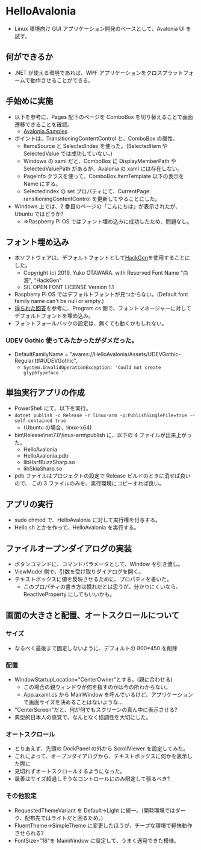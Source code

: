 # HelloAvalonia

- Linux 環境向け GUI アプリケーション開発のベースとして、Avalonia UI を試す。

## 何ができるか

- .NET が使える環境であれば、WPF アプリケーションをクロスプラットフォームで動作させることができる。

## 手始めに実施

- 以下を参考に、Pages 配下のページを ComboBox を切り替えることで画面遷移できることを確認。
  - [Avalonia.Samples](https://github.com/AvaloniaUI/Avalonia.Samples/tree/main/src/Avalonia.Samples/Routing/BasicViewLocatorSample)
- ポイントは、TransitioningContentControl と、ComboBox の属性。
  - ItemsSource と SelectedIndex を使った。(SelectedItem や SelectedValue では成功していない。)
  - Windows の xaml だと、ComboBox に DisplayMemberPath や SelectedValuePath があるが、Avalonia の xaml には存在しない。
  - PageInfo クラスを使って、ComboBox.ItemTemplate 以下の表示を Name にする。
  - SelectedIndex の set プロパティにて、CurrentPage: ransitioningContentControl を更新してやることにした。
- Windows 上では、2 番目のページの「こんにちは」が表示されたが、Ubuntu ではどうか?
  - =>Raspberry Pi OS ではフォント埋め込みに成功したため、問題なし。

## フォント埋め込み

- 本ソフトウェアは、デフォルトフォントとして[HackGen](https://github.com/yuru7/HackGen)を使用することにした。
  - Copyright (c) 2019, Yuko OTAWARA. with Reserved Font Name "白源", "HackGen"
  - SIL OPEN FONT LICENSE Version 1.1
- Raspberry Pi OS ではデフォルトフォントが見つからない。(Default font family name can't be null or empty.)
- [得られた回答](https://github.com/AvaloniaUI/Avalonia/issues/11084)を参考に、Program.cs 側で、フォントマネージャーに対してデフォルトフォントを埋め込み。
- フォントフォールバックの設定は、無くても動くかもしれない。

### UDEV Gothic 使ってみたかったがダメだった。

- DefaultFamilyName = "avares://HelloAvalonia/Assets/UDEVGothic-Regular.ttf#UDEVGothic",
  - `System.InvalidOperationException: 'Could not create glyphTypeface.'`

## 単独実行アプリの作成

- PowerShell にて、以下を実行。
- `dotnet publish -c Release -r linux-arm -p:PublishSingleFile=true --self-contained true`
  - (Ubuntu の場合、linux-x64)
- bin\Release\net7.0\linux-arm\publish に、以下の 4 ファイルが出来上がった。
  - HelloAvalonia
  - HelloAvalonia.pdb
  - libHarfBuzzSharp.so
  - libSkiaSharp.so
- pdb ファイルはプロジェクトの設定で Release ビルドのときに消せば良いので、
  この 3 ファイルのみを、実行環境にコピーすれば良い。

## アプリの実行

- sudo chmod で、HelloAvalonia に対して実行権を付与する。
- Hello.sh とかを作って、HelloAvalonia を実行する。

## ファイルオープンダイアログの実装

- ボタンコマンドに、コマンドパラメータとして、Window を引き渡し。
- ViewModel 側で、引数を受け取りダイアログを開く。
- テキストボックスに値を反映させるために、プロパティを書いた。
  - このプロパティの書き方は慣れだとは思うが、分かりにくいなら、ReactiveProperty にしてもいいかも。

## 画面の大きさと配置、オートスクロールについて

### サイズ

- なるべく最後まで固定しないように、デフォルトの 800\*450 を削除

### 配置

- WindowStartupLocation="CenterOwner"とする。(親に合わせる)
  - この場合の親ウィンドウが何を指すのかは今の所わからない。
  - App.axaml.cs から MainWindow を呼んでいるけど、アプリケーションで画面サイズを決めることはないような...
- "CenterScreen"だと、何が何でもスクリーンの真ん中に表示させる?
- 典型的日本人の感覚で、なんとなく協調性を大切にした。

### オートスクロール

- とりあえず、先頭の DockPanel の外から ScrollViewer を設定してみた。
- これによって、オープンダイアログから、テキストボックスに何かを表示した際に
- 見切れずオートスクロールするようになった。
- 最善はサイズ超過しそうなコントロールにのみ限定して張るべき?

### その他設定

- RequestedThemeVariant を Default→Light に統一。(開発環境ではダーク、配布先ではライトだと困るため。)
- FluentTheme→SimpleTheme に変更したほうが、チープな環境で軽快動作させられる?
- FontSize="18"を MainWindow に設定して、うまく適用できた模様。
